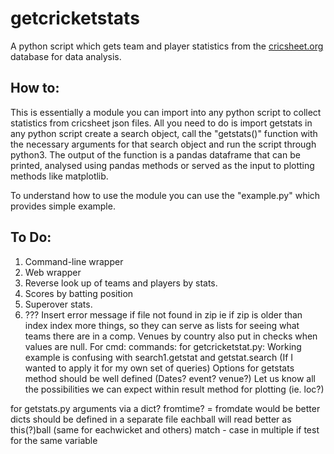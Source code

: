 # getcricketstats
A python script which gets team and player statistics from the [cricsheet.org](https://cricsheet.org/) database for data analysis.

## How to:
This is essentially a module you can import into any python script to collect statistics from cricsheet json files. All you need to do is import getstats in any python script create a search object, call the "getstats()" function with the necessary arguments for that search object and run the script through python3. The output of the function is a pandas dataframe that can be printed, analysed using pandas methods or served as the input to plotting methods like matplotlib.

To understand how to use the module you can use the "example.py" which provides simple example.


## To Do:
1. Command-line wrapper
2. Web wrapper
3. Reverse look up of teams and players by stats.
4. Scores by batting position
5. Superover stats.
6. ???
Insert error message if file not found in zip ie if zip is older than index
index more things, so they can serve as lists for seeing what teams there are in a comp. Venues by country
also put in checks when values are null.
For cmd:
commands:
for getcricketstat.py:
Working example is confusing with search1.getstat and getstat.search (If I wanted to apply it for my own set of queries)
Options for getstats method should be well defined (Dates? event? venue?)
Let us know all the possibilities we can expect within result method for plotting (ie. loc?)

for getstats.py
arguments via a dict?
fromtime? = fromdate would be better
dicts should be defined in a separate file
eachball will read better as this(?)ball (same for eachwicket and others)
match - case in multiple if test for the same variable
